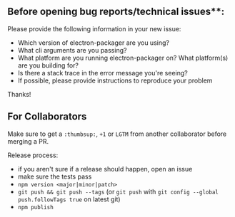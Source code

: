 ## Before opening bug reports/technical issues**:

Please provide the following information in your new issue:

- Which version of electron-packager are you using?
- What cli arguments are you passing?
- What platform are you running electron-packager on? What platform(s) are you building for?
- Is there a stack trace in the error message you're seeing?
- If possible, please provide instructions to reproduce your problem

Thanks!

## For Collaborators

Make sure to get a `:thumbsup:`, `+1` or `LGTM` from another collaborator before merging a PR.

Release process:

- if you aren't sure if a release should happen, open an issue
- make sure the tests pass
- `npm version <major|minor|patch>`
- `git push && git push --tags` (or `git push` with `git config --global push.followTags true` on latest git)
- `npm publish`
